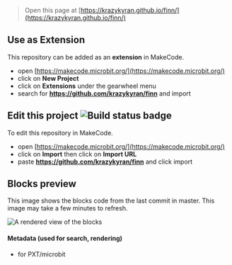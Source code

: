 
> Open this page at [https://krazykyran.github.io/finn/](https://krazykyran.github.io/finn/)

## Use as Extension

This repository can be added as an **extension** in MakeCode.

* open [https://makecode.microbit.org/](https://makecode.microbit.org/)
* click on **New Project**
* click on **Extensions** under the gearwheel menu
* search for **https://github.com/krazykyran/finn** and import

## Edit this project ![Build status badge](https://github.com/krazykyran/finn/workflows/MakeCode/badge.svg)

To edit this repository in MakeCode.

* open [https://makecode.microbit.org/](https://makecode.microbit.org/)
* click on **Import** then click on **Import URL**
* paste **https://github.com/krazykyran/finn** and click import

## Blocks preview

This image shows the blocks code from the last commit in master.
This image may take a few minutes to refresh.

![A rendered view of the blocks](https://github.com/krazykyran/finn/raw/master/.github/makecode/blocks.png)

#### Metadata (used for search, rendering)

* for PXT/microbit
<script src="https://makecode.com/gh-pages-embed.js"></script><script>makeCodeRender("{{ site.makecode.home_url }}", "{{ site.github.owner_name }}/{{ site.github.repository_name }}");</script>
